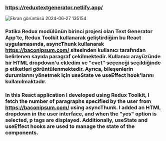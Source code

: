 
### https://reduxtextgenerator.netlify.app/
![Ekran görüntüsü 2024-06-27 135154](https://github.com/Eda-Inal/text-generator-app/assets/119332810/34b9316f-d7c6-46f6-abb8-0061f1f7bac9)
### Patika Redux modülünün birinci projesi olan Text Generator App'te, Redux Toolkit kullanarak geliştirdiğim bu React uygulamasında, asyncThunk kullanarak https://baconipsum.com/ sitesinden kullanıcı tarafından belirlenen sayıda paragraf çekilmektedir. Kullanıcı arayüzünde bir HTML dropdown'u ekledim ve "evet" seçeneği seçildiğinde p etiketleri görüntülenmektedir. Ayrıca, bileşenlerin durumlarını yönetmek için useState ve useEffect hook'larını kullanılmaktadır.
### In this React application I developed using Redux Toolkit, I fetch the number of paragraphs specified by the user from https://baconipsum.com/ using asyncThunk. I added an HTML dropdown in the user interface, and when the "yes" option is selected, p tags are displayed. Additionally, useState and useEffect hooks are used to manage the state of the components.
